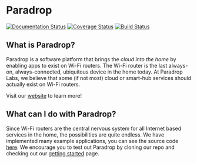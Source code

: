 # Paradrop

[![Documentation Status](https://readthedocs.org/projects/paradrop/badge/?version=latest)](https://readthedocs.org/projects/paradrop/?badge=latest)
[![Coverage Status](https://coveralls.io/repos/ParadropLabs/Paradrop/badge.svg?branch=master)](https://coveralls.io/r/ParadropLabs/Paradrop?branch=master)
[![Build Status](https://travis-ci.org/ParadropLabs/Paradrop.svg?branch=dev)](https://travis-ci.org/ParadropLabs/Paradrop)

## What is Paradrop?

Paradrop is a software platform that brings the *cloud into the home* by enabling apps to exist on Wi-Fi routers. The Wi-Fi router is the last always-on, always-connected, ubiquitous device in the home today. At Paradrop Labs, we believe that some (if not most) cloud or smart-hub services should actually exist on Wi-Fi routers.

Visit our [website](http://www.paradrop.io) to learn more!


## What can I do with Paradrop?

Since Wi-Fi routers are the central nervous system for all Internet based services in the home, the possibilities are quite endless. We have implemented many example applications, you can see the source code [here](https://github.com/ParadropLabs/Example-Apps). We encourage you to test out Paradrop by cloning our repo and checking out our [getting started](http://paradrop.readthedocs.org/en/latest/#getting-started) page.


